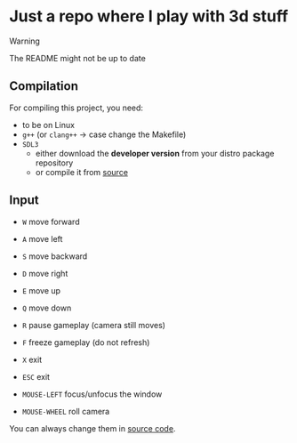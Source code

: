 # Just a repo where I play with 3d stuff

> [!WARNING]  
> The README might not be up to date

## Compilation
For compiling this project, you need:
- to be on Linux
- `g++` (or `clang++` -> case change the Makefile)
- `SDL3` 
    - either download the **developer version** from your distro package repository
    - or compile it from [source](https://github.com/libsdl-org/SDL/tree/main)

## Input
- `W` move forward
- `A` move left
- `S` move backward
- `D` move right
- `E` move up
- `Q` move down

- `R` pause gameplay (camera still moves)
- `F` freeze gameplay (do not refresh)

- `X` exit
- `ESC` exit

- `MOUSE-LEFT` focus/unfocus the window
- `MOUSE-WHEEL` roll camera

You can always change them in [source code](src/linux/first.cpp).

